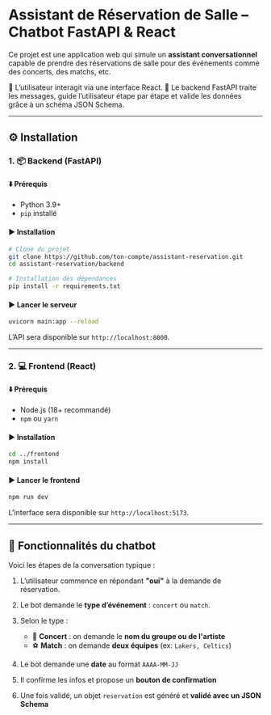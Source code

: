 # Assistant de Réservation de Salle – Chatbot FastAPI & React

Ce projet est une application web qui simule un **assistant conversationnel** capable de prendre des réservations de salle pour des événements comme des concerts, des matchs, etc.

💬 L’utilisateur interagit via une interface React.
🤖 Le backend FastAPI traite les messages, guide l’utilisateur étape par étape et valide les données grâce à un schéma JSON Schema.

---

## ⚙️ Installation

### 1. 📦 Backend (FastAPI)

#### ⬇️ Prérequis

* Python 3.9+
* `pip` installé

#### ▶️ Installation

```bash
# Clone du projet
git clone https://github.com/ton-compte/assistant-reservation.git
cd assistant-reservation/backend

# Installation des dépendances
pip install -r requirements.txt
```

#### ▶️ Lancer le serveur

```bash
uvicorn main:app --reload
```

L’API sera disponible sur `http://localhost:8000`.

---

### 2. 💻 Frontend (React)

#### ⬇️ Prérequis

* Node.js (18+ recommandé)
* `npm` ou `yarn`

#### ▶️ Installation

```bash
cd ../frontend
npm install
```

#### ▶️ Lancer le frontend

```bash
npm run dev
```

L’interface sera disponible sur `http://localhost:5173`.

---

## 🧠 Fonctionnalités du chatbot

Voici les étapes de la conversation typique :

1. L’utilisateur commence en répondant **"oui"** à la demande de réservation.
2. Le bot demande le **type d’événement** : `concert` ou `match`.
3. Selon le type :

   * 🎤 **Concert** : on demande le **nom du groupe ou de l'artiste**
   * ⚽ **Match** : on demande **deux équipes** (ex: `Lakers, Celtics`)
4. Le bot demande une **date** au format `AAAA-MM-JJ`
5. Il confirme les infos et propose un **bouton de confirmation**
6. Une fois validé, un objet `reservation` est généré et **validé avec un JSON Schema**